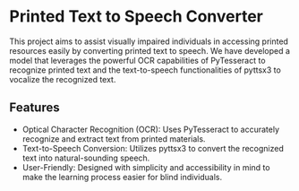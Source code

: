 # Printed Text to Speech Converter
This project aims to assist visually impaired individuals in accessing printed resources easily by converting printed text to speech. We have developed a model that leverages the powerful OCR capabilities of PyTesseract to recognize printed text and the text-to-speech functionalities of pyttsx3 to vocalize the recognized text.

## Features
* Optical Character Recognition (OCR): Uses PyTesseract to accurately recognize and extract text from printed materials.
* Text-to-Speech Conversion: Utilizes pyttsx3 to convert the recognized text into natural-sounding speech.
* User-Friendly: Designed with simplicity and accessibility in mind to make the learning process easier for blind individuals.
